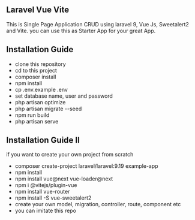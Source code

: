 ## Laravel Vue Vite

This is Single Page Application CRUD using laravel 9, Vue Js, Sweetalert2 and Vite. you can use this as Starter App for your great App.

## Installation Guide

- clone this repository
- cd to this project 
- composer install
- npm install
- cp .env.example .env
- set database name, user and password
- php artisan optimize
- php artisan migrate --seed
- npm run build
- php artisan serve


## Installation Guide II

if you want to create your own project from scratch
- composer create-project laravel/laravel:9.19 example-app
- npm install
- npm install vue@next vue-loader@next
- npm i @vitejs/plugin-vue
- npm install vue-router
- npm install -S vue-sweetalert2
- create your own model, migration, controller, route, component etc
- you can imitate this repo

